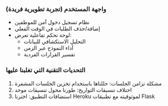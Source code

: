 ### واجهة المستخدم (تجربة تطويرية فريدة)
- نظام تسجيل دخول آمن للموظفين
- إضافة/حذف الطلبات في الوقت الفعلي
- لوحة تحكم تفاعلية تعرض:
  - التحليل الاستكشافي للبيانات
  - أداء النموذج عبر الزمن
  - تفسير القرارات الفردية

### التحديات التقنية التي تغلبنا عليها
1. مشكلة تزامن الجلسات: حللناها باستخدام تخزين الجلسات المشفرة
2. اختلاف تنسيقات التواريخ: طورنا محول تنسيقات موحد
3. استضافات التطبيق: اخترنا Heroku لموثوقيته مع تطبيقات Flask